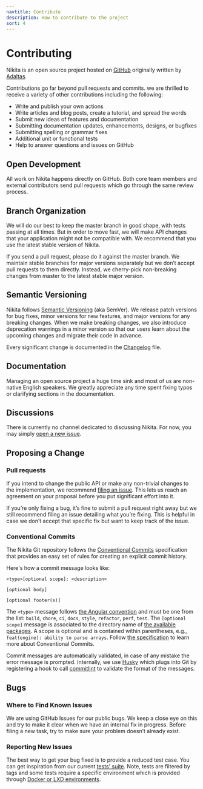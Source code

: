 ```yaml
---
navtitle: Contribute
description: How to contribute to the project
sort: 4
---
```


# Contributing

Nikita is an open source project hosted on [GitHub](https://github.com/adaltas/node-nikita) originally written by [Adaltas](https://www.adaltas.com).

Contributions go far beyond pull requests and commits. we are thrilled to receive a variety of other contributions including the following:

- Write and publish your own actions
- Write articles and blog posts, create a tutorial, and spread the words
- Submit new ideas of features and documentation
- Submitting documentation updates, enhancements, designs, or bugfixes
- Submitting spelling or grammar fixes
- Additional unit or functional tests
- Help to answer questions and issues on GitHub

## Open Development

All work on Nikita happens directly on GitHub. Both core team members and external contributors send pull requests which go through the same review process.

## Branch Organization

We will do our best to keep the master branch in good shape, with tests passing at all times. But in order to move fast, we will make API changes that your application might not be compatible with. We recommend that you use the latest stable version of Nikita.

If you send a pull request, please do it against the master branch. We maintain stable branches for major versions separately but we don’t accept pull requests to them directly. Instead, we cherry-pick non-breaking changes from master to the latest stable major version.

## Semantic Versioning

Nikita follows [Semantic Versioning](https://semver.org/) (aka SemVer). We release patch versions for bug fixes, minor versions for new features, and major versions for any breaking changes. When we make breaking changes, we also introduce deprecation warnings in a minor version so that our users learn about the upcoming changes and migrate their code in advance.

Every significant change is documented in the [Changelog](/project/changelog/) file.

## Documentation

Managing an open source project a huge time sink and most of us are non-native English speakers. We greatly appreciate any time spent fixing typos or clarifying sections in the documentation.

## Discussions

There is currently no channel dedicated to discussing Nikita. For now, you may simply [open a new issue](https://github.com/adaltas/node-nikita/issues/new).

## Proposing a Change

### Pull requests

If you intend to change the public API or make any non-trivial changes to the implementation, we recommend [filing an issue](https://github.com/adaltas/node-nikita/issues/new). This lets us reach an agreement on your proposal before you put significant effort into it.

If you’re only fixing a bug, it’s fine to submit a pull request right away but we still recommend filing an issue detailing what you’re fixing. This is helpful in case we don’t accept that specific fix but want to keep track of the issue.

### Conventional Commits

The Nikita Git repository follows the [Conventional Commits](https://www.conventionalcommits.org) specification that provides an easy set of rules for creating an explicit commit history.

Here's how a commit message looks like:

```text
<type>[optional scope]: <description>

[optional body]

[optional footer(s)]
```

The `<type>` message follows [the Angular convention](https://github.com/angular/angular/blob/master/CONTRIBUTING.md#commit) and must be one from the list: `build`, `chore`, `ci`, `docs`, `style`, `refactor`, `perf`, `test`. The `[optional scope]` message is associated to the directory name of [the available packages](https://github.com/adaltas/node-nikita/tree/master/packages). A scope is optional and is contained within parentheses, e.g., `feat(engine): ability to parse arrays`. Follow [the specification](https://www.conventionalcommits.org) to learn more about Conventional Commits.

Commit messages are automatically validated, in case of any mistake the error message is prompted. Internally, we use [Husky](https://typicode.github.io/husky/) which plugs into Git by registering a hook to call [commitlint](https://commitlint.js.org/) to validate the format of the messages.

## Bugs

### Where to Find Known Issues

We are using GitHub Issues for our public bugs. We keep a close eye on this and try to make it clear when we have an internal fix in progress. Before filing a new task, try to make sure your problem doesn’t already exist.

### Reporting New Issues

The best way to get your bug fixed is to provide a reduced test case. You can get inspiration from our current [tests' suite](https://github.com/adaltas/node-nikita/tree/master/packages/core/test). Note, tests are filtered by tags and some tests require a specific environment which is provided through [Docker or LXD environments](https://github.com/adaltas/node-nikita/tree/master/packages/tools/env).
